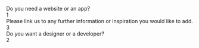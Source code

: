 Do you need a website or an app?<br/>1<br/>Please link us to any further information or inspiration you would like to add.<br/>3<br/>Do you want a designer or a developer?<br/>2